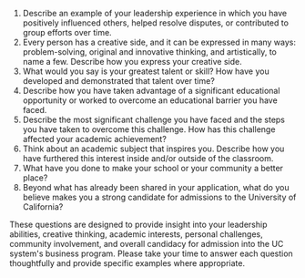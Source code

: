 1. Describe an example of your leadership experience in which you have positively influenced others, helped resolve disputes, or contributed to group efforts over time.
2. Every person has a creative side, and it can be expressed in many ways: problem-solving, original and innovative thinking, and artistically, to name a few. Describe how you express your creative side.
3. What would you say is your greatest talent or skill? How have you developed and demonstrated that talent over time?
4. Describe how you have taken advantage of a significant educational opportunity or worked to overcome an educational barrier you have faced.
5. Describe the most significant challenge you have faced and the steps you have taken to overcome this challenge. How has this challenge affected your academic achievement?
6. Think about an academic subject that inspires you. Describe how you have furthered this interest inside and/or outside of the classroom.
7. What have you done to make your school or your community a better place?
8. Beyond what has already been shared in your application, what do you believe makes you a strong candidate for admissions to the University of California?

These questions are designed to provide insight into your leadership abilities, creative thinking, academic interests, personal challenges, community involvement, and overall candidacy for admission into the UC system's business program. Please take your time to answer each question thoughtfully and provide specific examples where appropriate.